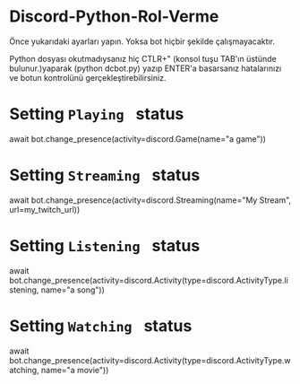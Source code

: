 # Discord-Python-Rol-Verme

Önce yukarıdaki ayarları yapın. 
Yoksa bot hiçbir şekilde çalışmayacaktır.

Python dosyası okutmadıysanız hiç CTLR+" (konsol tuşu TAB'ın üstünde bulunur.)yaparak  (python dcbot.py) yazıp 
ENTER'a basarsanız hatalarınızı ve botun kontrolünü gerçekleştirebilirsiniz.


# Setting `Playing ` status
await bot.change_presence(activity=discord.Game(name="a game"))

# Setting `Streaming ` status
await bot.change_presence(activity=discord.Streaming(name="My Stream", url=my_twitch_url))

# Setting `Listening ` status
await bot.change_presence(activity=discord.Activity(type=discord.ActivityType.listening, name="a song"))

# Setting `Watching ` status
await bot.change_presence(activity=discord.Activity(type=discord.ActivityType.watching, name="a movie"))
